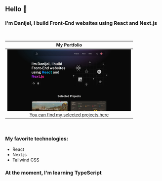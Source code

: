 ## Hello 👋

### I'm Danijel, I build Front-End websites using React and Next.js

<br />

<table>
  <thead>
    <tr>
      <th align="center">My Portfolio</th>
    </tr>
  </thead>
  <tbody>
    <tr>
      <td align="center">
       <a href="https://danijelmaksic.vercel.app/" >
        <img src="https://github.com/DanijelMaksic/danijel-portfolio/blob/master/assets/portfolio.webp" alt="Portfolio Image" width="400" height="200" />
        <a />
        <br />
        <a href="https://danijelmaksic.vercel.app/" >You can find my selected projects here</a>
      </td>
    </tr>
  </tbody>
</table>

<br />

### My favorite technologies:

- React
- Next.js
- Tailwind CSS

### At the moment, I'm learning TypeScript
